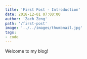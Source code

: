 ```yaml
---
title: 'First Post - Introduction'
date: 2018-12-01 07:00:00
author: 'Zach Zeng'
path: '/first-post'
image: '../../images/thumbnail.jpg'
tags: 
- code
---
```


Welcome to my blog!
